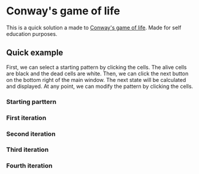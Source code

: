 # Conway's game of life

This is a quick solution a made to [Conway's game of life](https://en.wikipedia.org/wiki/Conway%27s_Game_of_Life). Made for self education purposes.

## Quick example

First, we can select a starting pattern by clicking the cells. The alive cells are black and the dead cells are white. Then, we can click the next button on the bottom right of the
main window. The next state will be calculated and displayed. At any point, we can modify the pattern by clicking the cells.

### Starting parttern

### First iteration

### Second iteration

### Third iteration

### Fourth iteration
